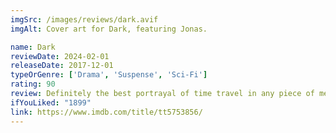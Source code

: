 ```yaml
---
imgSrc: /images/reviews/dark.avif
imgAlt: Cover art for Dark, featuring Jonas.

name: Dark
reviewDate: 2024-02-01
releaseDate: 2017-12-01
typeOrGenre: ['Drama', 'Suspense', 'Sci-Fi']
rating: 90
review: Definitely the best portrayal of time travel in any piece of media I have consumed. A German mind-bending thriller that will have you asking "wait what..." pretty much every episode. As soon as you feel like you have a good handle on the world Odar and Friese built for this show, they shatter it all right before your eyes, maintaining the shroud of mystery. The ending could have been executed a little better but no regrets, regardless. Highly binge-able. I definitely recommend giving this a watch.
ifYouLiked: "1899"
link: https://www.imdb.com/title/tt5753856/
---
```

